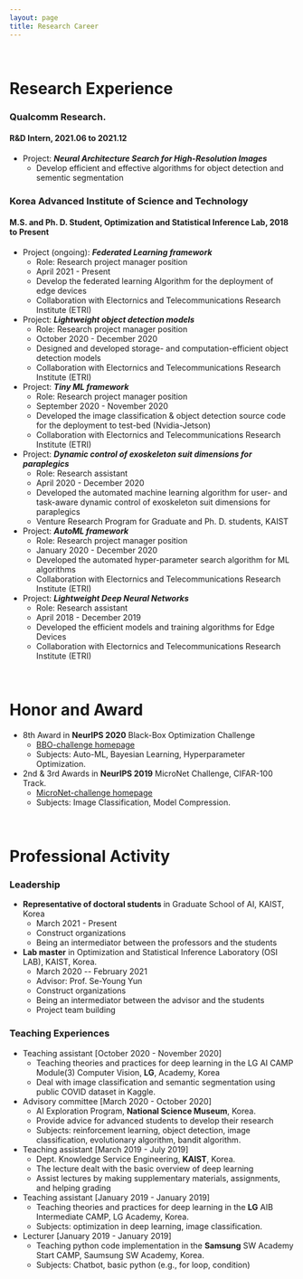 ```yaml
---
layout: page
title: Research Career
---
```


<br/>



# Research Experience

### Qualcomm Research.
#### R&D Intern,	2021.06 to 2021.12

* Project: _**Neural Architecture Search for High-Resolution Images**_
  * Develop efficient and effective algorithms for object detection and sementic segmentation


### Korea Advanced Institute of Science and Technology
#### M.S. and Ph. D. Student, Optimization and Statistical Inference Lab, 2018 to Present

* Project (ongoing): _**Federated Learning framework**_
  * Role: Research project manager position
  * April 2021 - Present
  * Develop the federated learning Algorithm  for the deployment of edge devices
  * Collaboration with Electornics and Telecommunications Research Institute (ETRI)	
* Project: _**Lightweight object detection models**_
  * Role: Research project manager position
  * October 2020 - December 2020
  * Designed and developed storage- and computation-efficient object detection models
  * Collaboration with Electornics and Telecommunications Research Institute (ETRI)	
* Project: _**Tiny ML  framework**_
  * Role: Research project manager position
  * September 2020 - November 2020
  * Developed the image classification & object detection source code for the deployment to test-bed (Nvidia-Jetson)
  * Collaboration with Electornics and Telecommunications Research Institute (ETRI)
* Project: _**Dynamic control of exoskeleton suit dimensions for paraplegics**_
  * Role: Research assistant
  * April 2020 - December 2020
  * Developed the automated machine learning algorithm for user- and task-aware dynamic control of exoskeleton suit dimensions for paraplegics
  * Venture Research Program for Graduate and Ph. D. students, KAIST
* Project: _**AutoML framework**_
  * Role: Research project manager position
  * January 2020 - December 2020
  * Developed the automated hyper-parameter search algorithm for ML algorithms
  * Collaboration with Electornics and Telecommunications Research Institute (ETRI)
* Project: _**Lightweight Deep Neural Networks**_
  * Role: Research assistant
  * April 2018 - December 2019
  * Developed the efficient models and training algorithms for Edge Devices
  * Collaboration with Electornics and Telecommunications Research Institute (ETRI)

<br/>

# Honor and Award

* 8th Award in **NeurIPS 2020** Black-Box Optimization Challenge
	* [BBO-challenge homepage](https://bbochallenge.com/)
	* Subjects: Auto-ML, Bayesian Learning, Hyperparameter Optimization.
* 2nd & 3rd Awards in **NeurIPS 2019** MicroNet Challenge, CIFAR-100 Track.
  * [MicroNet-challenge homepage](https://micronet-challenge.github.io/)
  * Subjects: Image Classification, Model Compression.


<br/>

# Professional Activity

### Leadership

* **Representative of doctoral students** in Graduate School of AI, KAIST, Korea
  * March 2021 - Present
  * Construct organizations
  * Being an intermediator between the professors and the students
* **Lab master** in Optimization and Statistical Inference Laboratory (OSI LAB), KAIST, Korea.
  * March 2020 -- February 2021
  * Advisor: Prof. Se-Young Yun
  * Construct organizations
  * Being an intermediator between the advisor and the students
  * Project team building

### Teaching Experiences

* Teaching assistant [October 2020 - November 2020]
	* Teaching theories and practices for deep learning in the LG AI CAMP Module(3) Computer Vision, **LG**, Academy, Korea
	* Deal with image classification and semantic segmentation using public COVID dataset in Kaggle.
* Advisory committee [March 2020 - October 2020]
	* AI Exploration Program, **National Science Museum**, Korea.
	* Provide advice for advanced students to develop their research
	* Subjects: reinforcement learning, object detection, image classification, evolutionary algorithm, bandit algorithm.
* Teaching assistant [March 2019 - July 2019]
	* Dept. Knowledge Service Engineering, **KAIST**, Korea.
	* The lecture dealt with the basic overview of deep learning
	* Assist lectures by making supplementary materials, assignments, and helping grading
* Teaching assistant [January 2019 - January 2019]
	* Teaching theories and practices for deep learning in the **LG** AIB Intermediate CAMP, LG Academy, Korea.
	* Subjects: optimization in deep learning, image classification.
* Lecturer [January 2019 - January 2019]
	* Teaching python code implementation in the **Samsung** SW Academy Start CAMP, Saumsung SW Academy, Korea.
	* Subjects: Chatbot, basic python (e.g., for loop, condition)
